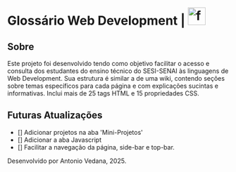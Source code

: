 # Glossário Web Development | <img width="40" height="40" alt="favicon" src="https://github.com/user-attachments/assets/1c7a6891-8883-40ef-b032-7ebcbbf6e123" />

## Sobre
Este projeto foi desenvolvido tendo como objetivo facilitar o acesso e consulta dos estudantes do ensino técnico do SESI-SENAI às linguagens de Web Development. Sua estrutura é similar a de uma wiki, contendo seções sobre temas específicos para cada página e com explicações sucintas e informativas. Inclui mais de 25 tags HTML e 15 propriedades CSS.

## Futuras Atualizações
- [] Adicionar projetos na aba 'Mini-Projetos'
- [] Adicionar a aba Javascript
- [] Facilitar a navegação da página, side-bar e top-bar.

Desenvolvido por Antonio Vedana, 2025.
